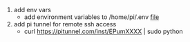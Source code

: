 1. add env vars
    - add environment variables to /home/pi/.env [file](resources/.env)
2. add pi tunnel for remote ssh access
    - curl https://pitunnel.com/inst/EPumXXXX | sudo python 